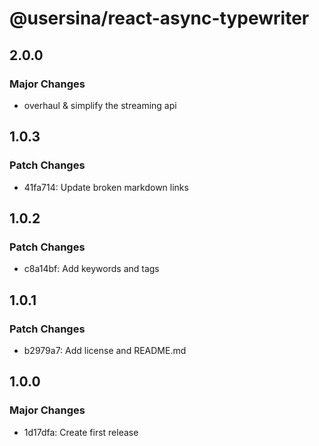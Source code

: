 # @usersina/react-async-typewriter

## 2.0.0

### Major Changes

- overhaul & simplify the streaming api

## 1.0.3

### Patch Changes

- 41fa714: Update broken markdown links

## 1.0.2

### Patch Changes

- c8a14bf: Add keywords and tags

## 1.0.1

### Patch Changes

- b2979a7: Add license and README.md

## 1.0.0

### Major Changes

- 1d17dfa: Create first release
